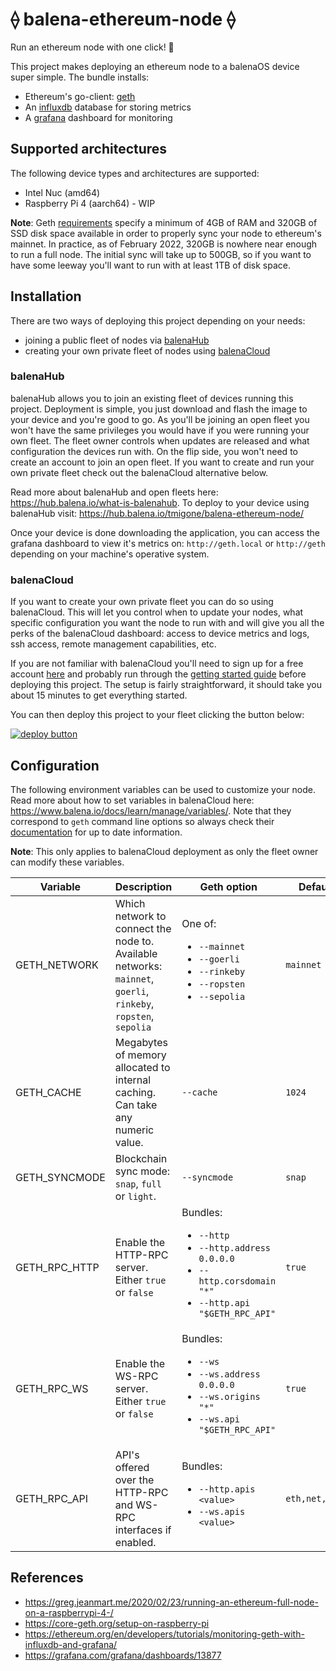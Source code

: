 # ⟠ balena-ethereum-node ⟠

Run an ethereum node with one click! 🚀

This project makes deploying an ethereum node to a balenaOS device super simple. The bundle installs:
- Ethereum's go-client: [geth](https://geth.ethereum.org/)
- An [influxdb](https://www.influxdata.com/) database for storing metrics
- A [grafana](https://grafana.com/) dashboard for monitoring

## Supported architectures

The following device types and architectures are supported:
- Intel Nuc (amd64)
- Raspberry Pi 4 (aarch64) - WIP

__Note__: Geth [requirements](https://docs.ethhub.io/using-ethereum/ethereum-clients/geth/) specify a minimum of 4GB of RAM and 320GB of SSD disk space available in order to properly sync your node to ethereum's mainnet. In practice, as of February 2022, 320GB is nowhere near enough to run a full node. The initial sync will take up to 500GB, so if you want to have some leeway you'll want to run with at least 1TB of disk space.

## Installation

There are two ways of deploying this project depending on your needs:
- joining a public fleet of nodes via [balenaHub](https://hub.balena.io)
- creating your own private fleet of nodes using [balenaCloud](https://www.balena.io/cloud/)

### balenaHub

balenaHub allows you to join an existing fleet of devices running this project. Deployment is simple, you just download and flash the image to your device and you're good to go. As you'll be joining an open fleet you won't have the same privileges you would have if you were running your own fleet. The fleet owner controls when updates are released and what configuration the devices run with. On the flip side, you won't need to create an account to join an open fleet. If you want to create and run your own private fleet check out the balenaCloud alternative below.

Read more about balenaHub and open fleets here: https://hub.balena.io/what-is-balenahub.
To deploy to your device using balenaHub visit: https://hub.balena.io/tmigone/balena-ethereum-node/

Once your device is done downloading the application, you can access the grafana dashboard to view it's metrics on: `http://geth.local` or `http://geth` depending on your machine's operative system.

### balenaCloud

If you want to create your own private fleet you can do so using balenaCloud. This will let you control when to update your nodes, what specific configuration you want the node to run with and will give you all the perks of the balenaCloud dashboard: access to device metrics and logs, ssh access, remote management capabilities, etc. 

If you are not familiar with balenaCloud you'll need to sign up for a free account [here](https://dashboard.balena-cloud.com/signup) and probably run through the [getting started guide](https://www.balena.io/docs/learn/getting-started/raspberrypi3/nodejs/) before deploying this project. The setup is fairly straightforward, it should take you about 15 minutes to get everything started.

You can then deploy this project to your fleet clicking the button below:

[![deploy button](https://balena.io/deploy.svg)](https://dashboard.balena-cloud.com/deploy?repoUrl=https://github.com/tmigone/balena-ethereum-node&defaultDeviceType=intel-nuc)


## Configuration

The following environment variables can be used to customize your node. Read more about how to set variables in balenaCloud here: https://www.balena.io/docs/learn/manage/variables/. Note that they correspond to `geth` command line options so always check their [documentation](https://geth.ethereum.org/docs/interface/command-line-options) for up to date information.

__Note__: This only applies to balenaCloud deployment as only the fleet owner can modify these variables.

| Variable  | Description | Geth option | Default |
| ------------- | ------------- | ------------- | ------------- |
| GETH_NETWORK | Which network to connect the node to. Available networks: `mainnet`, `goerli`, `rinkeby`, `ropsten`, `sepolia` | One of: <ul><li>`--mainnet`</li><li>`--goerli`</li><li>`--rinkeby`</li><li>`--ropsten`</li><li>`--sepolia`</li></ul> | `mainnet` |
| GETH_CACHE | Megabytes of memory allocated to internal caching. Can take any numeric value. | `--cache` | `1024` |
| GETH_SYNCMODE | Blockchain sync mode: `snap`, `full` or `light`. | `--syncmode` | `snap` |
| GETH_RPC_HTTP | Enable the HTTP-RPC server. Either `true` or `false` | Bundles: <ul><li>`--http`</li><li>`--http.address 0.0.0.0`</li><li>`--http.corsdomain "*"`</li><li>`--http.api "$GETH_RPC_API"`</li></ul> | `true` |
| GETH_RPC_WS | Enable the WS-RPC server. Either `true` or `false` | Bundles: <ul><li>`--ws`</li><li>`--ws.address 0.0.0.0`</li><li>`--ws.origins "*"`</li><li>`--ws.api "$GETH_RPC_API"`</li></ul> | `true` |
| GETH_RPC_API |  API's offered over the HTTP-RPC and WS-RPC interfaces if enabled. | Bundles: <ul><li>`--http.apis <value>`</li><li>`--ws.apis <value>`</li></ul> | `eth,net,web3` |


## References
- https://greg.jeanmart.me/2020/02/23/running-an-ethereum-full-node-on-a-raspberrypi-4-/
- https://core-geth.org/setup-on-raspberry-pi
- https://ethereum.org/en/developers/tutorials/monitoring-geth-with-influxdb-and-grafana/
- https://grafana.com/grafana/dashboards/13877
